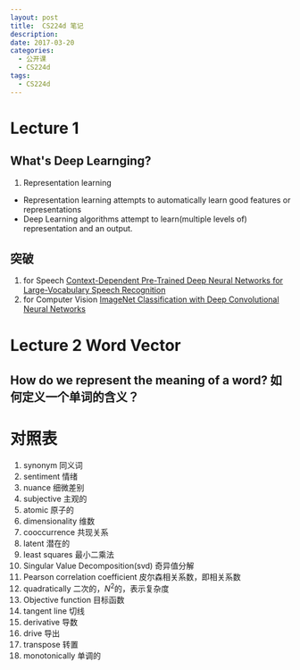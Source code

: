 ```yaml
---
layout: post
title:  CS224d 笔记
description: 
date: 2017-03-20
categories: 
  - 公开课
  - CS224d
tags:
  - CS224d
---
```

# Lecture 1
## What's Deep Learnging?

1. Representation	learning
  +	Representation learning attempts to automatically learn good features or representations	
  + Deep Learning algorithms attempt to learn(multiple levels of) representation and an output.
  
## 突破
1. for Speech [Context-Dependent Pre-Trained Deep Neural Networks for Large-Vocabulary Speech Recognition]()
2. for Computer Vision [ImageNet Classification with Deep Convolutional Neural Networks]()

# Lecture 2 Word Vector

## How do we represent the meaning of a word? 如何定义一个单词的含义？

# 对照表
1. synonym 同义词
2. sentiment 情绪
3. nuance 细微差别
4. subjective 主观的
5. atomic 原子的
1. dimensionality 维数
1. cooccurrence 共现关系
1. latent 潜在的
1. least squares 最小二乘法
2. Singular	Value	Decomposition(svd) 奇异值分解
3. Pearson correlation coefficient 皮尔森相关系数，即相关系数
4. quadratically 二次的，$N^2$的，表示复杂度
5. Objective function 目标函数
6. tangent line 切线
7. derivative 导数
8. drive 导出
9. transpose 转置
10. monotonically 单调的
